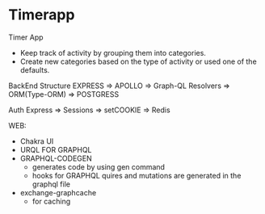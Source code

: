 # Timerapp
Timer App
  - Keep track of activity by grouping them into categories.
  - Create new categories based on the type of activity or used one of the defaults.



BackEnd Structure
EXPRESS => APOLLO => Graph-QL Resolvers => ORM(Type-ORM) => POSTGRESS

Auth
Express => Sessions => setCOOKIE => Redis

WEB:
 - Chakra UI
 - URQL FOR GRAPHQL
 - GRAPHQL-CODEGEN
    - generates code by using gen command 
    - hooks for GRAPHQL quires and mutations are generated in the graphql file
 - exchange-graphcache 
    - for caching 
